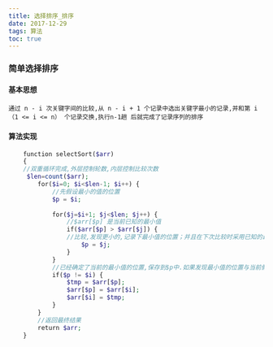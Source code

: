 ```yaml
---
title: 选择排序_排序
date: 2017-12-29
tags: 算法
toc: true
---
```


### 简单选择排序
#### 基本思想
    通过 n - i 次关键字间的比较,从 n - i + 1 个记录中选出关键字最小的记录,并和第 i （1 <= i <= n） 个记录交换,执行n-1趟 后就完成了记录序列的排序

<!-- more -->

#### 算法实现
```php
    function selectSort($arr) 
    {
    //双重循环完成,外层控制轮数,内层控制比较次数
     $len=count($arr);
        for($i=0; $i<$len-1; $i++) {
            //先假设最小的值的位置
            $p = $i;
            
            for($j=$i+1; $j<$len; $j++) {
                //$arr[$p] 是当前已知的最小值
                if($arr[$p] > $arr[$j]) {
                //比较,发现更小的,记录下最小值的位置；并且在下次比较时采用已知的最小值进行比较.
                    $p = $j;
                }
            }
            //已经确定了当前的最小值的位置,保存到$p中.如果发现最小值的位置与当前假设的位置$i不同,则位置互换即可.
            if($p != $i) {
                $tmp = $arr[$p];
                $arr[$p] = $arr[$i];
                $arr[$i] = $tmp;
            }
        }
        //返回最终结果
        return $arr;
    }
```